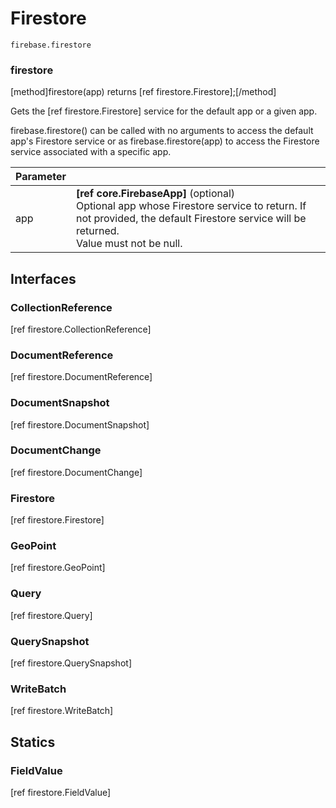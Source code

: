 # Firestore

```
firebase.firestore
```

### firestore
[method]firestore(app) returns [ref firestore.Firestore];[/method]

Gets the [ref firestore.Firestore] service for the default app or a given app.

firebase.firestore() can be called with no arguments to access the default app's Firestore service or as firebase.firestore(app) to access the Firestore service associated with a specific app.

| Parameter |         |
| --------- | ------- |
| app  | **[ref core.FirebaseApp]** (optional) <br /> Optional app whose Firestore service to return. If not provided, the default Firestore service will be returned. <br /> Value must not be null. |

## Interfaces

### CollectionReference

[ref firestore.CollectionReference]

### DocumentReference

[ref firestore.DocumentReference]

### DocumentSnapshot

[ref firestore.DocumentSnapshot]

### DocumentChange

[ref firestore.DocumentChange]

### Firestore

[ref firestore.Firestore]

### GeoPoint

[ref firestore.GeoPoint]

### Query

[ref firestore.Query]

### QuerySnapshot

[ref firestore.QuerySnapshot]

### WriteBatch

[ref firestore.WriteBatch]

## Statics

### FieldValue

[ref firestore.FieldValue]
